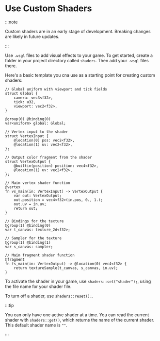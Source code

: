 # Use Custom Shaders

:::note

Custom shaders are in an early stage of development. Breaking changes are likely in future updates.

:::

Use `.wsgl` files to add visual effects to your game. To get started, create a folder in your project directory called `shaders`. Then add your `.wsgl` files there.

Here's a basic template you cna use as a starting point for creating custom shaders:

```wgsl
// Global uniform with viewport and tick fields
struct Global {
    camera: vec3<f32>,
    tick: u32,
    viewport: vec2<f32>,
}

@group(0) @binding(0)
var<uniform> global: Global;

// Vertex input to the shader
struct VertexInput {
    @location(0) pos: vec2<f32>,
    @location(1) uv: vec2<f32>,
};

// Output color fragment from the shader
struct VertexOutput {
    @builtin(position) position: vec4<f32>,
    @location(1) uv: vec2<f32>,
};

// Main vertex shader function
@vertex
fn vs_main(in: VertexInput) -> VertexOutput {
    var out: VertexOutput;
    out.position = vec4<f32>(in.pos, 0., 1.);
    out.uv = in.uv;
    return out;
}

// Bindings for the texture
@group(1) @binding(0)
var t_canvas: texture_2d<f32>;

// Sampler for the texture
@group(1) @binding(1)
var s_canvas: sampler;

// Main fragment shader function
@fragment
fn fs_main(in: VertexOutput) -> @location(0) vec4<f32> {
    return textureSample(t_canvas, s_canvas, in.uv);
}
```



To activate the shader in your game, use `shaders::set("shader");`, using the file name for your shader file.

To turn off a shader, use `shaders::reset();`.

:::tip

You can only have one active shader at a time. You can read the current shader with `shaders::get()`, which returns the name of the current shader. This default shader name is `""`.

:::